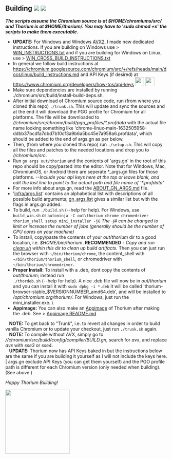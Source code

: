 ## Building <img src="https://github.com/Alex313031/Thorium/blob/main/logos/NEW/build_light.svg#gh-dark-mode-only"> <img src="https://github.com/Alex313031/Thorium/blob/main/logos/NEW/build_dark.svg#gh-light-mode-only">
_**The scripts assume the Chromium source is at $HOME/chromiums/src/ and Thorium is at $HOME/thorium/. You may have to 'sudo chmod +x' the scripts to make them executable.**_ 
- __UPDATE:__ For Windows and Windows [AVX2](https://en.wikipedia.org/wiki/Advanced_Vector_Extensions#Advanced_Vector_Extensions_2), I made new dedicated instructions. If you are building on Windows use > [WIN_INSTRUCTIONS.txt](https://github.com/Alex313031/Thorium/blob/main/misc/WIN_INSTRUCTIONS.txt) and if you are building for Windows on Linux, use > [WIN_CROSS_BUILD_INSTRUCTIONS.txt](https://github.com/Alex313031/Thorium/blob/main/misc/WIN_CROSS_BUILD_INSTRUCTIONS.txt)
- In general we follow build instructions at https://chromium.googlesource.com/chromium/src/+/refs/heads/main/docs/linux/build_instructions.md and API Keys (if desired) at https://www.chromium.org/developers/how-tos/api-keys <img src="https://github.com/Alex313031/Thorium/blob/main/logos/NEW/Key_Light.svg#gh-dark-mode-only" width="28"> <img src="https://github.com/Alex313031/Thorium/blob/main/logos/NEW/Key_Dark.svg#gh-light-mode-only" width="28">
- Make sure dependencies are installed by running ./chromium/src/build/install-build-deps.sh.
- After initial download of Chromium source code, run (from where you cloned this repo) `./trunk.sh`. This will update and sync the sources and at the end it will download the PGO profile for Chromium for all platforms. The file will be downloaded to *//chromium/src/chrome/build/pgo_profiles/&#42;.profdata* with the actual file name looking something like 'chrome-linux-main-1632505958-ddbb37bcdfa7dbd7b10cf3a9b6a5bc45e7a958a6.profdata', which should be added to the end of args.gn as per below.
- Then, (from where you cloned this repo) run `./setup.sh`. This will copy all the files and patches to the needed locations and drop you to *//chromium/src*.
- Run `gn args out/thorium` and the contents of '[args.gn](https://github.com/Alex313031/Thorium/blob/main/args.gn)' in the root of this repo should be copy/pasted into the editor. Note that for Windows, Mac, ChromiumOS, or Android there are seperate &#42;_args.gn files for those platforms. *--Include your api keys here at the top or leave blank, and edit the last line to point to the actual path and file name of '&#42;.profdata'* 
- For more info about args.gn, read the [ABOUT_GN_ARGS.md](https://github.com/Alex313031/Thorium/blob/main/infra/DEBUG/ABOUT_GN_ARGS.md) file.
- '[infra/args.list](https://github.com/Alex313031/Thorium/blob/main/infra/args.list)' contains an alphabetical list with descriptions of all possible build arguments; [gn_args.list](https://github.com/Alex313031/Thorium/blob/main/infra/gn_args.list) gives a similar list but with the flags in args.gn added.
- To build, run `./build.sh` (--help for help). For Windows, use `build_win.sh` or `autoninja -C out\thorium chrome chromedriver thorium_shell setup mini_installer -j8` *The -j# can be changed to limit or increase the number of jobs (generally should be the number of CPU cores on your machine)*
- To install, copy/paste the contents of your *out/thorium* dir to a good location, i.e. *$HOME/bin/thorium*. **RECOMMENDED** *- Copy and run [clean.sh](https://github.com/Alex313031/Thorium/blob/main/clean.sh) within this dir to clean up build artifacts.* Then you can just run the browser with `~/bin/thorium/chrome`, the content_shell with `~/bin/thorium/thorium_shell`, or chromedriver with `~/bin/thorium/chromedriver`.
- **Proper Install:** To install with a .deb, dont copy the contents of *out/thorium*; instead run <br/> `./thordeb.sh` (--help for help). A nice .deb file will now be in *out/thorium* and you can install it with `sudo dpkg -i *.deb` It will be called 'thorium-browser-stable_$VERSIONNUMBER_amd64.deb', and will be installed to */opt/chromium.org/thorium/*. For Windows, just run the mini_installer.exe. \
- **Appimage:** You can also make an [Appimage](https://appimage.org/) of Thorium after making the .deb. See > [Appimage README.md](https://github.com/Alex313031/Thorium/tree/main/infra/APPIMAGE#readme)

&nbsp;&nbsp; __NOTE:__ To get back to "Trunk", i.e. to revert all changes in order to build vanilla Chromium or to update your checkout, just run `./trunk.sh` again. \
&nbsp;&nbsp; __NOTE:__ To compile without AVX, simply go to *//chromium/src/build/config/compiler/BUILD.gn*, search for *avx*, and replace *avx* with *sse3* or *sse4*. \
&nbsp;&nbsp; __UPDATE:__ Thorium now has API Keys baked in but the instructions below are the same if you are building it yourself as I will not include the keys here. | args.gn exclude API Keys (you can get them yourself) and the PGO profile path is different for each Chromium version (only needed when building). (See above.)

*Happy Thorium Building!*

<img src="https://github.com/Alex313031/Thorium/blob/main/logos/STAGING/Thorium90_504.jpg" width="200">
